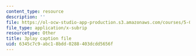 ```yaml
---
content_type: resource
description: ''
file: https://ol-ocw-studio-app-production.s3.amazonaws.com/courses/5-07sc-biological-chemistry-i-fall-2013/6345c7c9abc18bdd0288403dcdd5656f_BZGOYTtQUhY.srt
file_type: application/x-subrip
resourcetype: Other
title: 3play caption file
uid: 6345c7c9-abc1-8bdd-0288-403dcdd5656f
---
```

